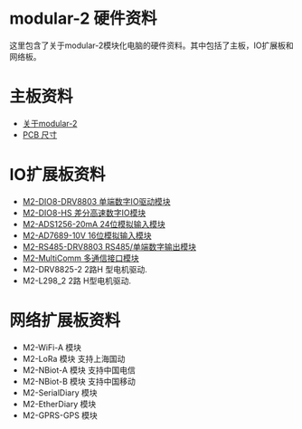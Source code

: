 # modular-2 硬件资料
这里包含了关于modular-2模块化电脑的硬件资料。其中包括了主板，IO扩展板和网络板。
# 主板资料
- [关于modular-2](./aboutModular2.md)
- [PCB 尺寸](./Modular2_Mechanial.md)
# IO扩展板资料
- [M2-DIO8-DRV8803 单端数字IO驱动模块](./M2-DIO8-DRV8803.md)
- [M2-DIO8-HS 差分高速数字IO模块](./M2-DIO8-HS.md)
- [M2-ADS1256-20mA 24位模拟输入模块](./M2-ADS1256-20mA.md)
- [M2-AD7689-10V 16位模拟输入模块](./M2-AD7689-10V.md) 
- [M2-RS485-DRV8803 RS485/单端数字输出模块](./M2-RS485-DRV8803.md)
- [M2-MultiComm 多通信接口模块](./M2-MultiComm.md)
- M2-DRV8825-2 2路H 型电机驱动.
- M2-L298_2 2路 H型电机驱动.
# 网络扩展板资料
- M2-WiFi-A 模块
- M2-LoRa 模块 支持上海国动
- M2-NBiot-A 模块 支持中国电信
- M2-NBiot-B 模块 支持中国移动
- M2-SerialDiary 模块
- M2-EtherDiary 模块
- M2-GPRS-GPS 模块


